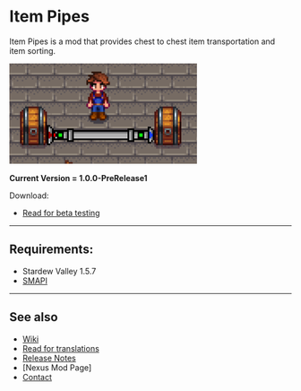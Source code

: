 # Item Pipes
Item Pipes is a mod that provides chest to chest item transportation and item sorting.

![Alt Text](gifs/simpleItemSending.gif)

**Current Version = 1.0.0-PreRelease1**

Download:
- [Read for beta testing](testing.md)

---

## Requirements:
- Stardew Valley 1.5.7
- [SMAPI](https://smapi.io/)

---

## See also
- [Wiki](wiki.md)
- [Read for translations](translations.md)
- [Release Notes](release-notes.md)
- [Nexus Mod Page]
- [Contact](https://twitter.com/madded__)
